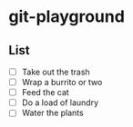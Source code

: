 # git-playground

## List

- [ ] Take out the trash
- [ ] Wrap a burrito or two
- [ ] Feed the cat
- [ ] Do a load of laundry
- [ ] Water the plants
